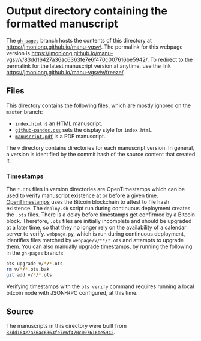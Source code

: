 # Output directory containing the formatted manuscript

The [`gh-pages`](https://github.com/jmonlong/manu-vgsv/tree/gh-pages) branch hosts the contents of this directory at https://jmonlong.github.io/manu-vgsv/.
The permalink for this webpage version is https://jmonlong.github.io/manu-vgsv/v/83dd16427a36ac6363fe7e6f470c007616be5942/.
To redirect to the permalink for the latest manuscript version at anytime, use the link https://jmonlong.github.io/manu-vgsv/v/freeze/.

## Files

This directory contains the following files, which are mostly ignored on the `master` branch:

+ [`index.html`](index.html) is an HTML manuscript.
+ [`github-pandoc.css`](github-pandoc.css) sets the display style for `index.html`.
+ [`manuscript.pdf`](manuscript.pdf) is a PDF manuscript.

The `v` directory contains directories for each manuscript version.
In general, a version is identified by the commit hash of the source content that created it.

### Timestamps

The `*.ots` files in version directories are OpenTimestamps which can be used to verify manuscript existence at or before a given time.
[OpenTimestamps](https://opentimestamps.org/) uses the Bitcoin blockchain to attest to file hash existence.
The `deploy.sh` script run during continuous deployment creates the `.ots` files.
There is a delay before timestamps get confirmed by a Bitcoin block.
Therefore, `.ots` files are initially incomplete and should be upgraded at a later time, so that they no longer rely on the availability of a calendar server to verify.
`webpage.py`, which is run during continuous deployment, identifies files matched by `webpage/v/**/*.ots` and attempts to upgrade them.
You can also manually upgrade timestamps, by running the following in the `gh-pages` branch:

```sh
ots upgrade v/*/*.ots
rm v/*/*.ots.bak
git add v/*/*.ots
```

Verifying timestamps with the `ots verify` command requires running a local bitcoin node with JSON-RPC configured, at this time.

## Source

The manuscripts in this directory were built from
[`83dd16427a36ac6363fe7e6f470c007616be5942`](https://github.com/jmonlong/manu-vgsv/commit/83dd16427a36ac6363fe7e6f470c007616be5942).
